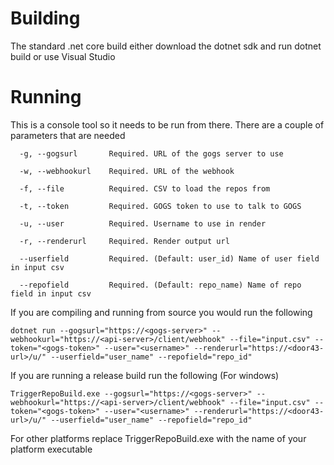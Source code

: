 # Building

The standard .net core build either download the dotnet sdk and run dotnet build or use Visual Studio

# Running
This is a console tool so it needs to be run from there. There are a couple of parameters that are needed

```
  -g, --gogsurl       Required. URL of the gogs server to use

  -w, --webhookurl    Required. URL of the webhook

  -f, --file          Required. CSV to load the repos from

  -t, --token         Required. GOGS token to use to talk to GOGS

  -u, --user          Required. Username to use in render

  -r, --renderurl     Required. Render output url

  --userfield         Required. (Default: user_id) Name of user field in input csv

  --repofield         Required. (Default: repo_name) Name of repo field in input csv
```

If you are compiling and running from source you would run the following

`dotnet run --gogsurl="https://<gogs-server>" --webhookurl="https://<api-server>/client/webhook" --file="input.csv" --token="<gogs-token>" --user="<username>" --renderurl="https://<door43-url>/u/" --userfield="user_name" --repofield="repo_id"`

If you are running a release build run the following (For windows)

`TriggerRepoBuild.exe --gogsurl="https://<gogs-server>" --webhookurl="https://<api-server>/client/webhook" --file="input.csv" --token="<gogs-token>" --user="<username>" --renderurl="https://<door43-url>/u/" --userfield="user_name" --repofield="repo_id"`

For other platforms replace TriggerRepoBuild.exe with the name of your platform executable